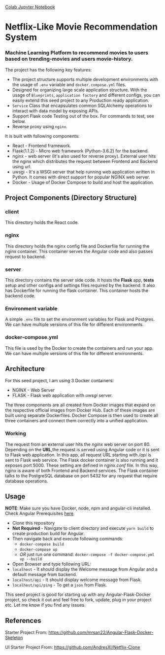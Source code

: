 # 
[Colab Jupyter Notebook](https://colab.research.google.com/github/ml-heroes/movie-recom/blob/master/ml/movie-recom.ipynb)

# Netflix-Like Movie Recommendation System

### Machine Learning Platform to recommend movies to users based on trending-movies and users movie-history.

The project has the following key features:

- The project structure supports multiple development environments with the usage of `.env`
  variable and `docker.compose.yml` files.
- Designed for organizing large scale application structure. With the usage of `Blueprints`,
  `application factory` and different configs, you can easily extend this seed project to any
  Production ready application.
- `Service` Class that encapsulates common SQLAlchemy operations to interact with data model by
  exposing APIs.
- Support Flask code Testing out of the box. For commands to test, see below.
- Reverse proxy using `nginx`.

It is built with following components:

- React - Frontend framework.
- Flask(1.1.2) - Micro web framework (Python-3.6.2) for the backend.
- nginx - web server (It's also used for reverse proxy). External user hits the nginx which distributes the request between Frontend and Backend using url.
- uwsgi - It's a WSGI server that help running web application written in Python. It comes with direct support for popular NGINX web server.
- Docker - Usage of Docker Compose to build and host the application.

## Project Components (Directory Structure)

### client

This directory holds the React code.

### nginx

This directory holds the nginx config file and Dockerfile for running the nginx container. This container serves the Angular code and also passes request to backend.

### server

This directory contains the server side code. It hosts the **Flask** app, **tests** setup and
other configs and settings files required by the backend. It also has Dockerfile for running the
flask container. This container hosts the backend code.

### Environment variable

A simple `.env` file to set the environment variables for Flask and Postgres. We can have multiple
versions of this file for different environments.

### docker-compose.yml

This file is used by the Docker to create the containers and run your app. We can have multiple
versions of this file for different environments.

## Architecture

For this seed project, I am using 3 Docker containers:

- NGINX - Web Server
- FLASK - Flask web application with _uwsgi_ server.

The three components are all created from Docker images that expand on the respective official
images from Docker Hub. Each of these images are built using separate Dockerfiles. Docker Compose
is then used to create all three containers and connect them correctly into a unified application.

### Working

The request from an external user hits the _nginx_ web server on port 80. Depending on the
**URL**,the request is served using Angular code or it is sent to Flask web application. In this
app, all request URL starting with _/api_ is sent to Flask web service. The Flask docker
container is also running and it exposes port 5000. These setting are defined in _nginx.conf_
file. In this way, nginx is aware of both Frontend and Backend services. The Flask container
talks to the PostgreSQL database on port 5432 for any request that require database operations.

## Usage

**NOTE**: Make sure you have Docker, node, npm and angular-cli installed. Check Angular
Prerequisites [here](https://github.com/angular/angular-cli#prerequisites).

- Clone this repository
- **Not Required** - Navigate to client directory and execute `yarn build` to create production build for Angular.
- Then navigate back and execute following commands:
  - `docker-compose build`
  - `docker-compose up`
  - _OR_ just run one command: `docker-compose -f docker-compose.yml up --build`
- Open Browser and type following URL:
- `localhost` - It should display the Welcome message from Angular and a default message from
  backend.
- `localhost/api` - It should display welcome message from Flask.
- `localhost/api/ping` - To get a `json` from Flask.

This seed project is good for starting up with any Angular-Flask-Docker project, so check it out and feel free to fork, update, plug in your project etc. Let me know if you find any issues.

## References

Starter Project From: https://github.com/mrsan22/Angular-Flask-Docker-Skeleton

UI Starter Project From: https://github.com/AndresXI/Netflix-Clone
